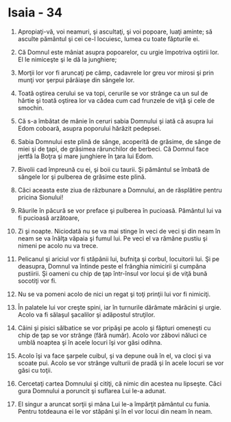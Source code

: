 # Isaia - 34

1. Apropiaţi-vă, voi neamuri, şi ascultaţi, şi voi popoare, luaţi aminte; să asculte pământul şi cei ce-l locuiesc, lumea cu toate făpturile ei.

2. Că Domnul este mâniat asupra popoarelor, cu urgie împotriva oştirii lor. El le nimiceşte şi le dă la junghiere;

3. Morţii lor vor fi aruncaţi pe câmp, cadavrele lor greu vor mirosi şi prin munţi vor şerpui pârâiaşe din sângele lor.

4. Toată oştirea cerului se va topi, cerurile se vor strânge ca un sul de hârtie şi toată oştirea lor va cădea cum cad frunzele de viţă şi cele de smochin.

5. Că s-a îmbătat de mânie în ceruri sabia Domnului şi iată că asupra lui Edom coboară, asupra poporului hărăzit pedepsei.

6. Sabia Domnului este plină de sânge, acoperită de grăsime, de sânge de miei şi de ţapi, de grăsimea rărunchilor de berbeci. Că Domnul face jertfă la Boţra şi mare junghiere în ţara lui Edom.

7. Bivolii cad împreună cu ei, şi boii cu taurii. Şi pământul se îmbată de sângele lor şi pulberea de grăsime este plină.

8. Căci aceasta este ziua de răzbunare a Domnului, an de răsplătire pentru pricina Sionului!

9. Râurile în păcură se vor preface şi pulberea în pucioasă. Pământul lui va fi pucioasă arzătoare,

10. Zi şi noapte. Niciodată nu se va mai stinge în veci de veci şi din neam în neam se va înălţa văpaia şi fumul lui. Pe veci el va rămâne pustiu şi nimeni pe acolo nu va trece.

11. Pelicanul şi ariciul vor fi stăpânii lui, bufniţa şi corbul, locuitorii lui. Şi pe deasupra, Domnul va întinde peste el frânghia nimicirii şi cumpăna pustiirii. Şi oameni cu chip de ţap într-însul vor locui şi de viţă bună socotiţi vor fi.

12. Nu se va pomeni acolo de nici un regat şi toţi prinţii lui vor fi nimiciţi.

13. În palatele lui vor creşte spini, iar în turnurile dărâmate mărăcini şi urgie. Acolo va fi sălaşul şacalilor şi adăpostul struţilor.

14. Câini şi pisici sălbatice se vor pripăşi pe acolo şi făpturi omeneşti cu chip de ţap se vor strânge (fără număr). Acolo vor zăbovi năluci ce umblă noaptea şi în acele locuri îşi vor găsi odihna.

15. Acolo îşi va face şarpele cuibul, şi va depune ouă în el, va cloci şi va scoate pui. Acolo se vor strânge vulturii de pradă şi în acele locuri se vor găsi cu toţii.

16. Cercetaţi cartea Domnului şi citiţi, că nimic din acestea nu lipseşte. Căci gura Domnului a poruncit şi suflarea Lui le-a adunat.

17. El singur a aruncat sorţii şi mâna Lui le-a împărţit pământul cu funia. Pentru totdeauna ei le vor stăpâni şi în el vor locui din neam în neam.


